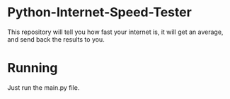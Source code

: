 # Python-Internet-Speed-Tester
This repository will tell you how fast your internet is, it will get an average, and send back the results to you.


# Running 

Just run the main.py file. 
